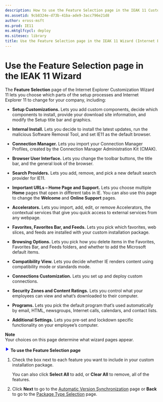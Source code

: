 ```yaml
---
description: How to use the Feature Selection page in the IEAK 11 Customization Wizard to choose which parts of the setup processes and Internet Explorer 11 to change for your company. 
ms.assetid: 9cb8324e-d73b-41ba-ade9-3acc796e21d8
author: eross-msft
ms.prod: IE11
ms.mktglfcycl: deploy
ms.sitesec: library
title: Use the Feature Selection page in the IEAK 11 Wizard (Internet Explorer Administration Kit 11 for IT Pros)
---
```


# Use the Feature Selection page in the IEAK 11 Wizard
The **Feature Selection** page of the Internet Explorer Customization Wizard 11 lets you choose which parts of the setup processes and Internet Explorer 11 to change for your company, including:

-   **Setup Customizations.** Lets you add custom components, decide which components to install, provide your download site information, and modify the Setup title bar and graphics.

-   **Internal Install.** Lets you decide to install the latest updates, run the malicious Software Removal Tool, and set IE11 as the default browser.

-   **Connection Manager.** Lets you import your Connection Manager Profiles, created by the Connection Manager Administration Kit (CMAK).

-   **Browser User Interface.** Lets you change the toolbar buttons, the title bar, and the general look of the browser.

-   **Search Providers.** Lets you add, remove, and pick a new default search provider for IE11.

-   **Important URLs – Home Page and Support.** Lets you choose multiple **Home** pages that open in different tabs in IE. You can also use this page to change the **Welcome** and **Online Support** pages.

-   **Accelerators.** Lets you import, add, edit, or remove Accelerators, the contextual services that give you quick access to external services from any webpage.

-   **Favorites, Favorites Bar, and Feeds.** Lets you pick which favorites, web slices, and feeds are installed with your custom installation package.

-   **Browsing Options.** Lets you pick how you delete items in the Favorites, Favorites Bar, and Feeds folders, and whether to add the Microsoft default items.

-   **Compatibility View.** Lets you decide whether IE renders content using compatibility mode or standards mode.

-   **Connections Customization.** Lets you set up and deploy custom connections.

-   **Security Zones and Content Ratings.** Lets you control what your employees can view and what’s downloaded to their computer.

-   **Programs.** Lets you pick the default program that’s used automatically by email, HTML, newsgroups, Internet calls, calendars, and contact lists.

-   **Additional Settings.** Lets you pre-set and lockdown specific functionality on your employee’s computer.

**Note**<br>Your choices on this page determine what wizard pages appear.

![](images/wedge.gif) **To use the Feature Selection page**

1.  Check the box next to each feature you want to include in your custom installation package.<p>
You can also click **Select All** to add, or **Clear All** to remove, all of the features.

2.  Click **Next** to go to the [Automatic Version Synchronization](auto-version-sync-ieak11-wizard.md) page or **Back** to go to the [Package Type Selection](pkg-type-selection-ieak11-wizard.md) page.

 

 





